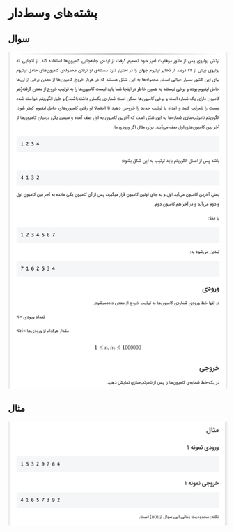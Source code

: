 # پشته‌های وسط‌دار


## سوال
![github-octocat](https://github.com/MmahdiM79/AUT-DS-fall99-solutions/blob/main/2nd%20series/question5_(پشته%E2%80%8Cهای%20وسط%E2%80%8Cدار)/questionPic_(پشته%E2%80%8Cهای%20وسط%E2%80%8Cدار).png)


## مثال
![github-octocat](https://github.com/MmahdiM79/AUT-DS-fall99-solutions/blob/main/2nd%20series/question5_(پشته%E2%80%8Cهای%20وسط%E2%80%8Cدار)/testCases_(پشته%E2%80%8Cهای%20وسط%E2%80%8Cدار).png)


